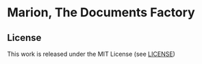 # Marion, The Documents Factory

## License

This work is released under the MIT License (see [LICENSE](./LICENSE))
